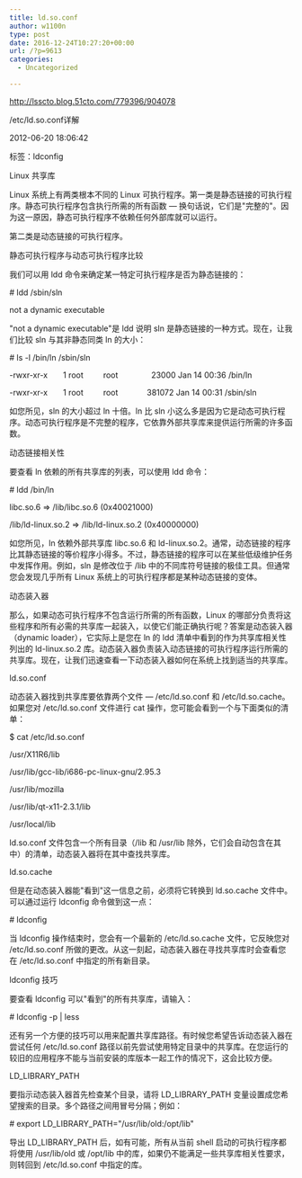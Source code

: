 ```yaml
---
title: ld.so.conf
author: w1100n
type: post
date: 2016-12-24T10:27:20+00:00
url: /?p=9613
categories:
  - Uncategorized

---
```

http://lsscto.blog.51cto.com/779396/904078


/etc/ld.so.conf详解
  
2012-06-20 18:06:42
  
标签：ldconfig
  
Linux 共享库

Linux 系统上有两类根本不同的 Linux 可执行程序。第一类是静态链接的可执行程序。静态可执行程序包含执行所需的所有函数 — 换句话说，它们是"完整的"。因为这一原因，静态可执行程序不依赖任何外部库就可以运行。

第二类是动态链接的可执行程序。

静态可执行程序与动态可执行程序比较

我们可以用 ldd 命令来确定某一特定可执行程序是否为静态链接的：
  
\# ldd /sbin/sln
  
not a dynamic executable
  
"not a dynamic executable"是 ldd 说明 sln 是静态链接的一种方式。现在，让我们比较 sln 与其非静态同类 ln 的大小：
  
\# ls -l /bin/ln /sbin/sln
  
-rwxr-xr-x       1 root         root               23000 Jan 14 00:36 /bin/ln
  
-rwxr-xr-x       1 root         root             381072 Jan 14 00:31 /sbin/sln
  
如您所见，sln 的大小超过 ln 十倍。ln 比 sln 小这么多是因为它是动态可执行程序。动态可执行程序是不完整的程序，它依靠外部共享库来提供运行所需的许多函数。

动态链接相关性

要查看 ln 依赖的所有共享库的列表，可以使用 ldd 命令：
  
\# ldd /bin/ln
  
libc.so.6 => /lib/libc.so.6 (0x40021000)
  
/lib/ld-linux.so.2 => /lib/ld-linux.so.2 (0x40000000)

如您所见，ln 依赖外部共享库 libc.so.6 和 ld-linux.so.2。通常，动态链接的程序比其静态链接的等价程序小得多。不过，静态链接的程序可以在某些低级维护任务中发挥作用。例如，sln 是修改位于 /lib 中的不同库符号链接的极佳工具。但通常您会发现几乎所有 Linux 系统上的可执行程序都是某种动态链接的变体。

动态装入器

那么，如果动态可执行程序不包含运行所需的所有函数，Linux 的哪部分负责将这些程序和所有必需的共享库一起装入，以使它们能正确执行呢？答案是动态装入器（dynamic loader），它实际上是您在 ln 的 ldd 清单中看到的作为共享库相关性列出的 ld-linux.so.2 库。动态装入器负责装入动态链接的可执行程序运行所需的共享库。现在，让我们迅速查看一下动态装入器如何在系统上找到适当的共享库。

ld.so.conf

动态装入器找到共享库要依靠两个文件 — /etc/ld.so.conf 和 /etc/ld.so.cache。如果您对 /etc/ld.so.conf 文件进行 cat 操作，您可能会看到一个与下面类似的清单：

$ cat /etc/ld.so.conf

/usr/X11R6/lib

/usr/lib/gcc-lib/i686-pc-linux-gnu/2.95.3

/usr/lib/mozilla

/usr/lib/qt-x11-2.3.1/lib

/usr/local/lib

ld.so.conf 文件包含一个所有目录（/lib 和 /usr/lib 除外，它们会自动包含在其中）的清单，动态装入器将在其中查找共享库。

ld.so.cache

但是在动态装入器能"看到"这一信息之前，必须将它转换到 ld.so.cache 文件中。可以通过运行 ldconfig 命令做到这一点：

\# ldconfig

当 ldconfig 操作结束时，您会有一个最新的 /etc/ld.so.cache 文件，它反映您对 /etc/ld.so.conf 所做的更改。从这一刻起，动态装入器在寻找共享库时会查看您在 /etc/ld.so.conf 中指定的所有新目录。
  
ldconfig 技巧
  
要查看 ldconfig 可以"看到"的所有共享库，请输入：
  
\# ldconfig -p | less

还有另一个方便的技巧可以用来配置共享库路径。有时候您希望告诉动态装入器在尝试任何 /etc/ld.so.conf 路径以前先尝试使用特定目录中的共享库。在您运行的较旧的应用程序不能与当前安装的库版本一起工作的情况下，这会比较方便。

LD\_LIBRARY\_PATH

要指示动态装入器首先检查某个目录，请将 LD\_LIBRARY\_PATH 变量设置成您希望搜索的目录。多个路径之间用冒号分隔；例如：

\# export LD\_LIBRARY\_PATH="/usr/lib/old:/opt/lib"

导出 LD\_LIBRARY\_PATH 后，如有可能，所有从当前 shell 启动的可执行程序都将使用 /usr/lib/old 或 /opt/lib 中的库，如果仍不能满足一些共享库相关性要求，则转回到 /etc/ld.so.conf 中指定的库。